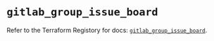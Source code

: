 # `gitlab_group_issue_board`

Refer to the Terraform Registory for docs: [`gitlab_group_issue_board`](https://registry.terraform.io/providers/gitlabhq/gitlab/16.4.1/docs/resources/group_issue_board).
